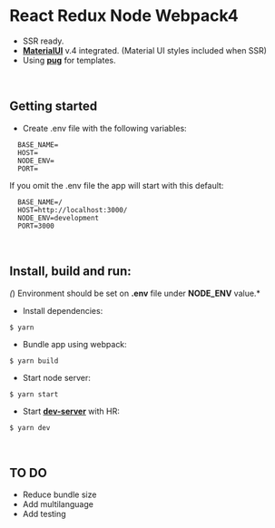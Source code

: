# React Redux Node Webpack4

- SSR ready.
- **[MaterialUI](https://material-ui.com/getting-started/usage/)** v.4 integrated. (Material UI styles included when SSR)
- Using **[pug](https://pugjs.org/api/getting-started.html)** for templates.
  
&nbsp;
## Getting started

- Create .env file with the following variables:

```
  BASE_NAME=
  HOST=
  NODE_ENV=
  PORT=
```
  
If you omit the .env file the app will start with this default:
  
```
  BASE_NAME=/
  HOST=http://localhost:3000/
  NODE_ENV=development
  PORT=3000
```
  
&nbsp;
## Install, build and run:
*(*) Environment should be set on **.env** file under **NODE_ENV** value.*  

- Install dependencies:

```
$ yarn
```

- Bundle app using webpack:

```
$ yarn build
```

- Start node server:

```
$ yarn start
```

- Start **[dev-server](https://github.com/webpack/webpack-dev-server)** with HR:

```
$ yarn dev
```
  
&nbsp;
## TO DO
- Reduce bundle size
- Add multilanguage
- Add testing

